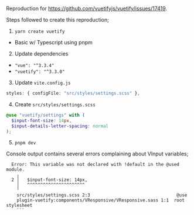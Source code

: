 Reproduction for https://github.com/vuetifyjs/vuetify/issues/17419.

Steps followed to create this reproduction;

1. `yarn create vuetify`

- Basic w/ Typescript using pnpm

2. Update dependencies

- `"vue": "^3.3.4"`
- `"vuetify": "^3.3.0"`

3. Update `vite.config.js`

```ts
styles: { configFile: "src/styles/settings.scss" },
```

4. Create `src/styles/settings.scss`

```scss
@use "vuetify/settings" with (
  $input-font-size: 14px,
  $input-details-letter-spacing: normal
);
```

5. `pnpm dev`

Console output contains several errors complaining about VInput variables;

````
  Error: This variable was not declared with !default in the @used module.
    ╷
  2 │   $input-font-size: 14px,
    │   ^^^^^^^^^^^^^^^^^^^^^^
    ╵
    src/styles/settings.scss 2:3                                 @use
    plugin-vuetify:components/VResponsive/VResponsive.sass 1:1  root stylesheet
    ```
````
